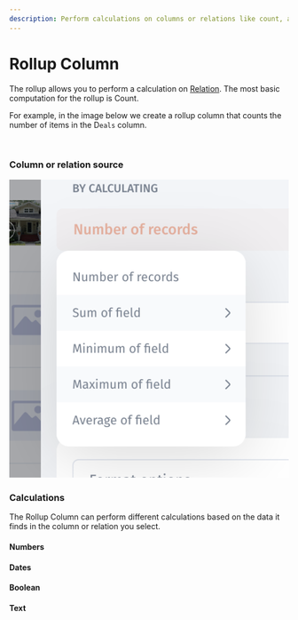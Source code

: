 ```yaml
---
description: Perform calculations on columns or relations like count, average, and sum.
---
```


# Rollup Column

The rollup allows you to perform a calculation on [Relation](../../computed-columns/relations.md). The most basic computation for the rollup is Count.

For example, in the image below we create a rollup column that counts the number of items in the D`eals` column.

<figure><img src="../../../.gitbook/assets/rollup.gif" alt=""><figcaption></figcaption></figure>

### Column or relation source <a href="#column-or-relation-source" id="column-or-relation-source"></a>

![](<../../../.gitbook/assets/image (3) (2) (2).png>)

### Calculations <a href="#calculations" id="calculations"></a>

The Rollup Column can perform different calculations based on the data it finds in the column or relation you select.

#### Numbers <a href="#numbers" id="numbers"></a>

#### Dates <a href="#dates" id="dates"></a>

#### Boolean <a href="#boolean" id="boolean"></a>

#### Text <a href="#text" id="text"></a>

